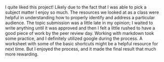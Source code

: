 I quite liked this project! Likely due to the fact that I was able to pick a subject matter I enjoy so much. The resources we looked at as a class were helpful in understanding how to properly identify and address a particular audience. The topic submission was a little late in my opinion; I waited to write anything until it was approved and then I felt a little rushed to have a good piece of work by the peer review day. Working with markdown took some practice, and I definitely utilized google during the process. A worksheet with some of the basic shortcuts might be a helpful resource for next time. But I enjoyed the process, and it made the final result that much more rewarding.  
